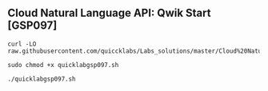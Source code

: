 ## Cloud Natural Language API: Qwik Start [GSP097]

```
curl -LO raw.githubusercontent.com/quiccklabs/Labs_solutions/master/Cloud%20Natural%20Language%20API%20Qwik%20Start/quicklabgsp097.sh

sudo chmod +x quicklabgsp097.sh

./quicklabgsp097.sh


```
